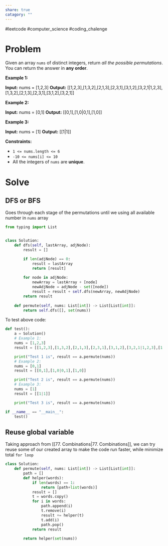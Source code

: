```yaml
---
share: true
catagory: ""
---
```

#leetcode #computer_science #coding_chalenge

# Problem

Given an array `nums` of distinct integers, return _all the possible permutations_. You can return the answer in **any order**.

**Example 1:**

**Input:** nums = [1,2,3]
**Output:** [[1,2,3],[1,3,2],[2,1,3],[2,3,1],[3,1,2],[3,2,1|1,2,3],[1,3,2],[2,1,3],[2,3,1],[3,1,2],[3,2,1]]

**Example 2:**

**Input:** nums = [0,1]
**Output:** [[0,1],[1,0|0,1],[1,0]]

**Example 3:**

**Input:** nums = [1]
**Output:** [[1|1]]

**Constraints:**

- `1 <= nums.length <= 6`
- `-10 <= nums[i] <= 10`
- All the integers of `nums` are **unique**.

# Solve

## DFS or BFS
Goes through each stage of the permutations until we using all available number in `nums` array

```python
from typing import List


class Solution:
    def dfs(self, lastArray, adjNode):
        result = []

        if len(adjNode) == 0:
            result = lastArray
            return [result]
        
        for node in adjNode:
            newArray = lastArray + [node]
            newAdjNode = adjNode - set([node])
            result = result + self.dfs(newArray, newAdjNode)
        return result
    
    def permute(self, nums: List[int]) -> List[List[int]]:
        return self.dfs([], set(nums))
```

To test above code:
```python
def test():
    a = Solution()
    # Example 1:
    nums = [1,2,3]
    result = [[1,2,3],[1,3,2],[2,1,3],[2,3,1],[3,1,2],[3,2,1|1,2,3],[1,3,2],[2,1,3],[2,3,1],[3,1,2],[3,2,1]]

    print("Test 1 is", result == a.permute(nums))
    # Example 2:
    nums = [0,1]
    result = [[0,1],[1,0|0,1],[1,0]]

    print("Test 2 is", result == a.permute(nums))
    # Example 3:
    nums = [1]
    result = [[1|1]]

    print("Test 3 is", result == a.permute(nums))

if __name__ == "__main__":
    test()
```
## Reuse global variable
Taking approach from [[77. Combinations|77. Combinations]], we can try reuse some of our created array to make the code run faster, while minimize total `for loop`

```python
class Solution:
    def permute(self, nums: List[int]) -> List[List[int]]:
        path = []
        def helper(words):
            if len(words) == 1:
                return [path+list(words)]
            result = []
            t = words.copy()
            for i in words:
                path.append(i)
                t.remove(i)
                result += helper(t)
                t.add(i)
                path.pop()
            return result
        
        return helper(set(nums))
```

